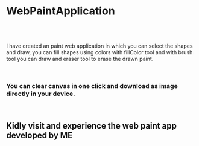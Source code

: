 <h1>WebPaintApplication</h1><br>
&nbsp&nbsp&nbsp
<p>I have created an paint web application in which you can select the shapes and draw, you can fill shapes using colors with fillColor tool and with brush tool you can draw and eraser tool to erase the drawn paint.</p>
&nbsp&nbsp&nbsp
<h3>You can clear canvas in one click and download as image directly in your device.</h3>
&nbsp&nbsp
<h2>Kidly visit and experience the web paint app developed by <b>ME</b></h2>
<link href="https://bhavu7.github.io/WebPaintApplication/">
